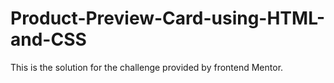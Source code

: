 # Product-Preview-Card-using-HTML-and-CSS
This is the solution for the challenge provided by frontend Mentor.
